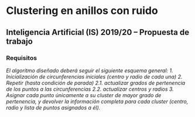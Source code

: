 # Clustering en anillos con ruido
## Inteligencia Artificial (IS) 2019/20 – Propuesta de trabajo

### Requisitos 

_El algoritmo diseñado deberá seguir el siguiente esquema general:_
_1. Inicialización de circunferencias iniciales (centro y radio de cada una)_
_2. Repetir (hasta condición de parada)_
_2.1. actualizar grados de pertenencia de los puntos a las circunferencias_
_2.2. actualizar centros y radios_
_3. Asignar cada punto únicamente a su cluster de mayor grado de pertenencia, y devolver la información completa para cada cluster (centro, radio y lista de puntos asignados a él)._

